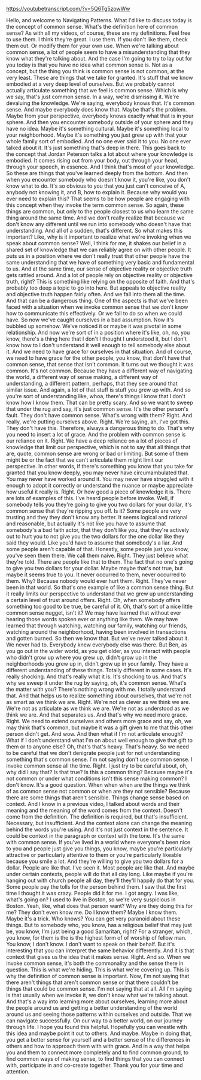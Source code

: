https://youtubetranscript.com/?v=5Q6Tg5zowWw

 Hello, and welcome to Navigating Patterns. What I'd like to discuss today is the concept of common sense. What's the definition here of common sense? As with all my videos, of course, these are my definitions. Feel free to use them. I think they're great. I use them. If you don't like them, check them out. Or modify them for your own use. When we're talking about common sense, a lot of people seem to have a misunderstanding that they know what they're talking about. And the case I'm going to try to lay out for you today is that you have no idea what common sense is. Not as a concept, but the thing you think is common sense is not common, at the very least. These are things that we take for granted. It's stuff that we know embodied at a very deep level of ourselves. But we probably cannot actually articulate something that we feel is common sense. Which is why we say, that's just common sense. In a way, we're dismissing it. We're devaluing the knowledge. We're saying, everybody knows that. It's common sense. And maybe everybody does know that. Maybe that's the problem. Maybe from your perspective, everybody knows exactly what that is in your sphere. And then you encounter somebody outside of your sphere and they have no idea. Maybe it's something cultural. Maybe it's something local to your neighborhood. Maybe it's something you just grew up with that your whole family sort of embodied. And no one ever said it to you. No one ever talked about it. It's just something that's deep in there. This goes back to the concept that Jordan Peterson talks a lot about where your knowledge is embodied. It comes rising out from your body, out through your head, through your speech, in essence. And I think that's most of your knowledge. So these are things that you've learned deeply from the bottom. And then when you encounter somebody who doesn't know it, you're like, you don't know what to do. It's so obvious to you that you just can't conceive of A, anybody not knowing it, and B, how to explain it. Because why would you ever need to explain this? That seems to be how people are engaging with this concept when they invoke the term common sense. So again, these things are common, but only to the people closest to us who learn the same thing around the same time. And we don't really realize that because we don't know any different until we run into somebody who doesn't have that understanding. And all of a sudden, that's different. So what makes this important? Like, why is it important to realize what we're invoking when we speak about common sense? Well, I think for me, it shakes our belief in a shared set of knowledge that we can reliably agree on with other people. It puts us in a position where we don't really trust that other people have the same understanding that we have of something very basic and fundamental to us. And at the same time, our sense of objective reality or objective truth gets rattled around. And a lot of people rely on objective reality or objective truth, right? This is something like relying on the opposite of faith. And that's probably too deep a topic to go into here. But appeals to objective reality and objective truth happen fairly often. And we fall into them all the time. And that can be a dangerous thing. One of the aspects is that we've been faced with a situation when we invoke common sense that we don't know how to communicate this effectively. Or we fail to do so when we could have. So now we've caught ourselves in a bad assumption. Now it's bubbled up somehow. We've noticed it or maybe it was pivotal in some relationship. And now we're sort of in a position where it's like, oh, no, you know, there's a thing here that I don't I thought I understood it, but I don't know how to I don't understand it well enough to tell somebody else about it. And we need to have grace for ourselves in that situation. And of course, we need to have grace for the other people, you know, that don't have that common sense, that sense that isn't common. It turns out we thought it was common. It's not common. Because they have a different way of navigating the world, a different way of sense making, a different way of understanding, a different pattern, perhaps, that they see around that similar issue. And again, a lot of that stuff is stuff you grew up with. And so you're sort of understanding like, whoa, there's things I know that I don't know how I know them. That can be pretty scary. And so we want to sweep that under the rug and say, it's just common sense. It's the other person's fault. They don't have common sense. What's wrong with them? Right. And really, we're putting ourselves above. Right. We're saying, ah, I've got this. They don't have this. Therefore, always a dangerous thing to do. That's why you need to insert a lot of grace. And the problem with common sense is our reliance on it. Right. We have a deep reliance on a lot of pieces of knowledge that limit our perspective, which is not to say that all things that are, quote, common sense are wrong or bad or limiting. But some of them might be or the fact that we can't articulate them might limit our perspective. In other words, if there's something you know that you take for granted that you know deeply, you may never have circumambulated that. You may never have worked around it. You may never have struggled with it enough to adopt it correctly or understand the nuance or maybe appreciate how useful it really is. Right. Or how good a piece of knowledge it is. There are lots of examples of this. I've heard people before invoke. Well, if somebody tells you they're going to give you two dollars for your dollar, it's common sense that they're ripping you off. Is it? Some people are very trusting and they they don't know any better. It seems logical and rational and reasonable, but actually it's not like you have to assume that somebody's a bad faith actor, that they don't like you, that they're actively out to hurt you to not give you the two dollars for the one dollar like they said they would. Like you'd have to assume that somebody's a liar. And some people aren't capable of that. Honestly, some people just you know, you've seen them there. We call them naive. Right. They just believe what they're told. There are people like that to them. The fact that no one's going to give you two dollars for your dollar. Maybe maybe that's not true, but maybe it seems true to you. It never occurred to them, never occurred to them. Why? Because nobody would ever hurt them. Right. They've never been in that world. So that's one example of like a common sense thing. But it really limits our perspective to understand that we grew up understanding a certain level of trust around offers. Right. Oh, when somebody offers something too good to be true, be careful of it. Oh, that's sort of a nice little common sense nugget, isn't it? We may have learned that without ever hearing those words spoken ever or anything like them. We may have learned that through watching, watching our family, watching our friends, watching around the neighborhood, having been involved in transactions and gotten burned. So then we know that. But we've never talked about it. We never had to. Everybody knew everybody else was there. But Ben, as you go out in the wider world, as you get older, as you interact with people who didn't grow up where you grew up, didn't grow up in the neighborhoods you grew up in, didn't grow up in your family. They have a different understanding of these things. Totally different in some cases. It's really shocking. And that's really what it is. It's shocking to us. And that's why we sweep it under the rug by saying, oh, it's common sense. What's the matter with you? There's nothing wrong with me. I totally understand that. And that helps us to realize something about ourselves, that we're not as smart as we think we are. Right. We're not as clever as we think we are. We're not as articulate as we think we are. We're not as understood as we think we are. And that separates us. And that's why we need more grace. Right. We need to extend ourselves and others more grace and say, oh, we may think that's common, but maybe it was a gift given to me that this other person didn't get. And wow. And then what if I'm not articulate enough? What if I don't understand what I'm on about well enough to give that gift to them or to anyone else? Oh, that's that's heavy. That's heavy. So we need to be careful that we don't denigrate people just for not understanding something that's common sense. I'm not saying don't use common sense. I invoke common sense all the time. Right. I just try to be careful about, oh, why did I say that? Is that true? Is this a common thing? Because maybe it's not common or under what conditions isn't this sense making common? I don't know. It's a good question. When when when are the things we think of as common sense not common or when are they not sensible? Because there are some things that aren't sensible. Things change sense based on context. And I know in a previous video, I talked about words and their meaning and the meaning of the word comes from the context. Doesn't come from the definition. The definition is required, but that's insufficient. Necessary, but insufficient. And the context alone can change the meaning behind the words you're using. And it's not just context in the sentence. It could be context in the paragraph or context with the tone. It's the same with common sense. If you've lived in a world where everyone's been nice to you and people just give you things, you know, maybe you're particularly attractive or particularly attentive to them or you're particularly likeable because you smile a lot. And they're willing to give you two dollars for a dollar. People are like that. I've seen it. Most people are like that. And maybe under certain contexts, people will do that all day long. Like maybe if you're hanging out with church people all day, they'll they'll happily do that for you. Some people pay the tolls for the person behind them. I saw that the first time I thought it was crazy. People did it for me. I got angry. I was like, what's going on? I used to live in Boston, so we're very suspicious in Boston. Yeah, like, what does that person want? Why are they doing this for me? They don't even know me. Do I know them? Maybe I know them. Maybe it's a trick. Who knows? You can get very paranoid about these things. But to somebody who, you know, has a religious belief that may just be, you know, I'm just being a good Samaritan, right? For a stranger, which, you know, for them is the is the highest form of of worship of fellow man. You know, I don't know. I don't want to speak on their behalf. But it's interesting that you can interpret the same behavior differently. And it is that context that gives us the idea that it makes sense. Right. And so. When we invoke common sense, it's both the commonality and the sense there in question. This is what we're hiding. This is what we're covering up. This is why the definition of common sense is important. Now, I'm not saying that there aren't things that aren't common sense or that there couldn't be things that could be common sense. I'm not saying that at all. All I'm saying is that usually when we invoke it, we don't know what we're talking about. And that's a way into learning more about ourselves, learning more about the people around us and getting a better understanding of the world around us and seeing those patterns within ourselves and outside. That we can navigate successfully. On our way to a better world, on our journey through life. I hope you found this helpful. Hopefully you can wrestle with this idea and maybe point it out to others. And maybe. Maybe in doing that, you get a better sense for yourself and a better sense of the differences in others and how to approach them with with grace. And in a way that helps you and them to connect more completely and to find common ground, to find common ways of making sense, to find things that you can connect with, participate in and co-create together. Thank you for your time and attention.